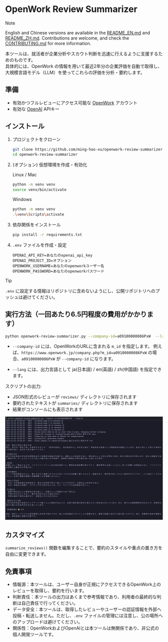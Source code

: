 # OpenWork Review Summarizer

> [!NOTE]
> English and Chinese versions are available in the [README_EN.md](README_EN.md) and [README_ZH.md](README_ZH.md).
> Contributions are welcome, and check the [CONTRIBUTING.md](CONTRIBUTING.md) for more information.

本ツールは、就活者が企業分析やスカウト判断を迅速に行えるように支援するためのものです。  
具体的には、OpenWork の情報を用いて最近2年分の企業評価を自動で取得し、大規模言語モデル（LLM）を使ってこれらの評価を分析・要約します。

## 準備
- 有効かつフルレビューにアクセス可能な [OpenWork](https://www.openwork.jp/) アカウント  
- 有効な [OpenAI](https://platform.openai.com/) APIキー

## インストール
1. プロジェクトをクローン
   ```bash
   git clone https://github.com/ming-hao-xu/openwork-review-summarizer.git
   cd openwork-review-summarizer
   ```

2.	(オプション) 仮想環境を作成・有効化

    Linux / Mac
    ```bash
    python -m venv venv
    source venv/bin/activate
    ```

    Windows
    ```bash
    python -m venv venv
    .\venv\Scripts\activate
    ```

3. 依存関係をインストール

    ```bash
    pip install -r requirements.txt
    ```

4. `.env` ファイルを作成・設定

    ```
    OPENAI_API_KEY=あなたのopenai_api_key
    OPENAI_PROJECT_ID=オプション
    OPENWORK_USERNAME=あなたのopenworkユーザー名
    OPENWORK_PASSWORD=あなたのopenworkパスワード
    ```

> [!TIP]
> `.env` に設定する情報はリポジトリに含めないようにし、公開リポジトリへのプッシュは避けてください。

## 実行方法（一回あたり6.5円程度の費用がかかります）

```bash
python openwork-review-summarizer.py --company-id=a09100000086PxW  --lang=ja
```

- `--company-id` には、OpenWorkのURLに含まれる `m_id` を指定します。
  例えば、`https://www.openwork.jp/company.php?m_id=a09100000086PxW` の場合、`a09100000086PxW` が `--company-id` になります。

- `--lang` には、出力言語として ja(日本語) / en(英語) / zh(中国語) を指定できます。

スクリプトの出力:  
- JSON形式のレビューが `reviews/` ディレクトリに保存されます  
- 要約されたテキストが `summaries/` ディレクトリに保存されます  
- 結果がコンソールにも表示されます  

![スクリーンショット](screenshots/utokyo_ja.png)

## カスタマイズ

`summarize_reviews()` 関数を編集することで、要約のスタイルや重点の置き方を自由に変更できます。

## 免責事項
- 情報源：本ツールは、ユーザー自身が正規にアクセスできるOpenWork上のレビューを取得し、要約を行います。
- 判断責任：本ツールの出力はあくまで参考情報であり、利用者の最終的な判断は自己責任で行ってください。
- データ安全：本ツールは、取得したレビューやユーザーの認証情報を外部へ投稿・転送しません。ただし、`.env` ファイルの管理には注意し、公の場所へのアップロードは避けてください。
- 関係性：OpenWorkおよびOpenAIとは本ツールは無関係であり、非公式の個人開発ツールです。
